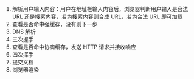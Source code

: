 1. 解析用户输入内容：用户在地址栏输入内容后，浏览器判断用户输入是合法 URL 还是搜索内容，若为搜索内容则合成 URL，若为合法 URL 即可加载
2. 查看是否命中强缓存，没有则下一步
3. DNS 解析
4. 三次握手
5. 查看是否命中协商缓存，发送 HTTP 请求并接收响应
6. 四次挥手
7. 提交文档
8. 浏览器渲染
